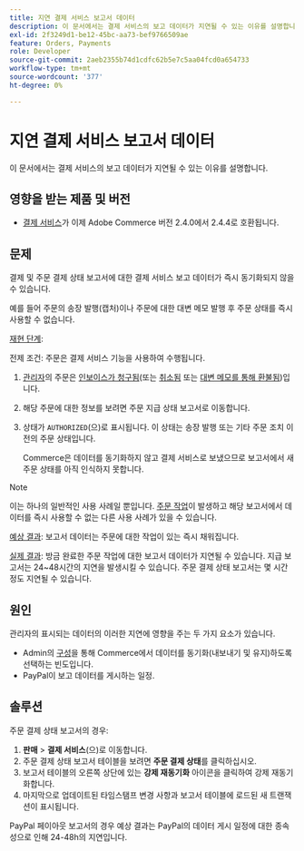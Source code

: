 ```yaml
---
title: 지연 결제 서비스 보고서 데이터
description: 이 문서에서는 결제 서비스의 보고 데이터가 지연될 수 있는 이유를 설명합니다.
exl-id: 2f3249d1-be12-45bc-aa73-bef9766509ae
feature: Orders, Payments
role: Developer
source-git-commit: 2aeb2355b74d1cdfc62b5e7c5aa04fcd0a654733
workflow-type: tm+mt
source-wordcount: '377'
ht-degree: 0%

---
```


# 지연 결제 서비스 보고서 데이터

이 문서에서는 결제 서비스의 보고 데이터가 지연될 수 있는 이유를 설명합니다.

## 영향을 받는 제품 및 버전

* [결제 서비스](https://marketplace.magento.com/magento-payment-services.html)가 이제 Adobe Commerce 버전 2.4.0에서 2.4.4로 호환됩니다.

## 문제

결제 및 주문 결제 상태 보고서에 대한 결제 서비스 보고 데이터가 즉시 동기화되지 않을 수 있습니다.

예를 들어 주문의 송장 발행(캡처)이나 주문에 대한 대변 메모 발행 후 주문 상태를 즉시 사용할 수 없습니다.

<u>재현 단계</u>:

전제 조건: 주문은 결제 서비스 기능을 사용하여 수행됩니다.

1. [관리자](https://experienceleague.adobe.com/ko/docs/commerce-admin/start/admin/admin)의 주문은 [인보이스가 청구됨](https://experienceleague.adobe.com/ko/docs/commerce-admin/stores-sales/order-management/invoices#create-an-invoice)(또는 [취소됨](https://experienceleague.adobe.com/ko/docs/commerce-admin/stores-sales/point-of-purchase/assist/customer-account-create-order) 또는 [대변 메모를 통해 환불됨](https://experienceleague.adobe.com/ko/docs/commerce-admin/stores-sales/order-management/credit-memos/credit-memos))입니다.
1. 해당 주문에 대한 정보를 보려면 주문 지급 상태 보고서로 이동합니다.
1. 상태가 `AUTHORIZED`(으)로 표시됩니다. 이 상태는 송장 발행 또는 기타 주문 조치 이전의 주문 상태입니다.

   Commerce은 데이터를 동기화하지 않고 결제 서비스로 보냈으므로 보고서에서 새 주문 상태를 아직 인식하지 못합니다.

>[!NOTE]
>
>이는 하나의 일반적인 사용 사례일 뿐입니다. [주문 작업](https://experienceleague.adobe.com/ko/docs/commerce-admin/stores-sales/order-management/orders/orders#actions)이 발생하고 해당 보고서에서 데이터를 즉시 사용할 수 없는 다른 사용 사례가 있을 수 있습니다.

<u>예상 결과</u>:
보고서 데이터는 주문에 대한 작업이 있는 즉시 채워집니다.

<u>실제 결과</u>:
방금 완료한 주문 작업에 대한 보고서 데이터가 지연될 수 있습니다. 지급 보고서는 24~48시간의 지연을 발생시킬 수 있습니다. 주문 결제 상태 보고서는 몇 시간 정도 지연될 수 있습니다.

## 원인

관리자의 표시되는 데이터의 이러한 지연에 영향을 주는 두 가지 요소가 있습니다.

* Admin의 [구성](https://experienceleague.adobe.com/docs/commerce-merchant-services/payment-services/configure/configure-admin.html?lang=ko)을 통해 Commerce에서 데이터를 동기화(내보내기 및 유지)하도록 선택하는 빈도입니다.
* PayPal이 보고 데이터를 게시하는 일정.

## 솔루션

주문 결제 상태 보고서의 경우:

1. **판매** > **결제 서비스**(으)로 이동합니다.
1. 주문 결제 상태 보고서 테이블을 보려면 **주문 결제 상태**&#x200B;를 클릭하십시오.
1. 보고서 테이블의 오른쪽 상단에 있는 **강제 재동기화** 아이콘을 클릭하여 강제 재동기화합니다.
1. 마지막으로 업데이트된 타임스탬프 변경 사항과 보고서 테이블에 로드된 새 트랜잭션이 표시됩니다.

PayPal 페이아웃 보고서의 경우 예상 결과는 PayPal의 데이터 게시 일정에 대한 종속성으로 인해 24-48h의 지연입니다.

